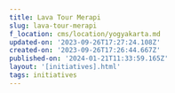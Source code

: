 ```yaml
---
title: Lava Tour Merapi
slug: lava-tour-merapi
f_location: cms/location/yogyakarta.md
updated-on: '2023-09-26T17:27:24.108Z'
created-on: '2023-09-26T17:26:44.667Z'
published-on: '2024-01-21T11:33:59.165Z'
layout: '[initiatives].html'
tags: initiatives
---
```



